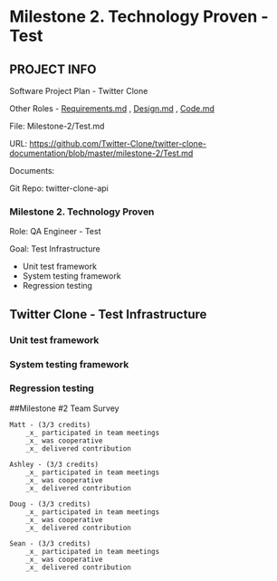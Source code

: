 # Milestone 2. Technology Proven - Test
## PROJECT INFO
Software Project Plan - Twitter Clone

Other Roles - [Requirements.md](https://github.com/Twitter-Clone/twitter-clone-documentation/blob/master/milestone-2/Requirements.md) , 
[Design.md](https://github.com/Twitter-Clone/twitter-clone-documentation/blob/master/milestone-2/Design.md) , 
[Code.md](https://github.com/Twitter-Clone/twitter-clone-documentation/blob/master/milestone-2/Code.md)

File: Milestone-2/Test.md

 URL: https://github.com/Twitter-Clone/twitter-clone-documentation/blob/master/milestone-2/Test.md 

Documents: 

Git Repo: twitter-clone-api

### Milestone 2. Technology Proven
Role: QA Engineer - Test

Goal: Test Infrastructure

- Unit test framework
- System testing framework
- Regression testing

## Twitter Clone - Test Infrastructure
### Unit test framework
### System testing framework
### Regression testing

##Milestone #2 Team Survey
```
Matt - (3/3 credits)
    _x_ participated in team meetings
    _x_ was cooperative
    _x_ delivered contribution
    
Ashley - (3/3 credits)
    _x_ participated in team meetings
    _x_ was cooperative
    _x_ delivered contribution
    
Doug - (3/3 credits)
    _x_ participated in team meetings
    _x_ was cooperative
    _x_ delivered contribution

Sean - (3/3 credits)
    _x_ participated in team meetings
    _x_ was cooperative
    _x_ delivered contribution
``` 
